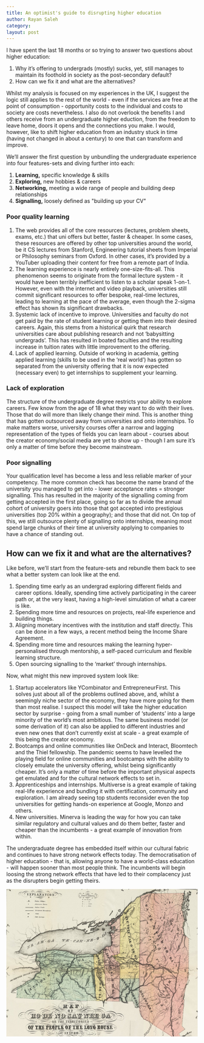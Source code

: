 ```yaml
---
title: An optimist's guide to disrupting higher education
author: Rayan Saleh
category:
layout: post
---
```


I have spent the last 18 months or so trying to answer two questions about higher education: 

1. Why it’s offering to undergrads (mostly) sucks, yet, still manages to maintain its foothold in society as the post-secondary default?
2. How can we fix it and what are the alternatives?

Whilst my analysis is focused on my experiences in the UK, I suggest the logic still applies to the rest of the world - even if the services are free at the point of consumption - opportunity costs to the individual and costs to society are costs nevertheless. I also do not overlook the benefits I and others receive from an undergraduate higher eduction, from the freedom to leave home, doors it opens and the connections you make. I would, however, like to shift higher education from an industry stuck in time (having not changed in about a century) to one that can transform and improve.

We’ll answer the first question by unbundling the undergraduate experience into four features-sets and diving further into each:

1. **Learning,** specific knowledge & skills
2. **Exploring,** new hobbies & careers
3. **Networking,** meeting a wide range of people and building deep relationships
4. **Signalling,** loosely defined as "building up your CV"

### Poor quality learning

1. The web provides all of the core resources (lectures, problem sheets, exams, etc.) that uni offers but better, faster & cheaper. In some cases, these resources are offered by other top universities around the world, be it CS lectures from Stanford, Engineering tutorial sheets from Imperial or Philosophy seminars from Oxford. In other cases, it’s provided by a YouTuber uploading their content for free from a remote part of India.
2. The learning experience is nearly entirely one-size-fits-all. This phenomenon seems to originate from the formal lecture system - it would have been terribly inefficient to listen to a scholar speak 1-on-1. However, even with the internet and video playback, universities still commit significant resources to offer bespoke, real-time lectures, leading to learning at the pace of the average, even though the 2-sigma effect has shown its significant drawbacks.
3. Systemic lack of incentive to improve. Universities and faculty do not get paid by the rate of student learning or getting them into their desired careers. Again, this stems from a historical quirk that research universities care about publishing research and not ‘babysitting undergrads’. This has resulted in boated faculties and the resulting increase in tuition rates with little improvement to the offering.
4. Lack of applied learning. Outside of working in academia, getting applied learning (skills to be used in the ‘real world’) has gotten so separated from the university offering that it is now expected (necessary even) to get internships to supplement your learning.

### Lack of exploration

The structure of the undergraduate degree restricts your ability to explore careers. Few know from the age of 18 what they want to do with their lives. Those that do will more than likely change their mind. This is another thing that has gotten outsourced away from universities and onto internships. To make matters worse, university courses offer a narrow and lagging representation of the types of fields you can learn about - courses about the creator economy/social media are yet to show up - though I am sure it’s only a matter of time before they become mainstream.

### Poor signalling

Your qualification level has become a less and less reliable marker of your competency. The more common check has become the name brand of the university you managed to get into - lower acceptance rates = stronger signalling. This has resulted in the majority of the signalling coming from getting accepted in the first place, going so far as to divide the annual cohort of university goers into those that got accepted into prestigious universities (top 20% within a geography); and those that did not. On top of this, we still outsource plenty of signalling onto internships, meaning most spend large chunks of their time at university applying to companies to have a chance of standing out. 

## How can we fix it and what are the alternatives?

Like before, we’ll start from the feature-sets and rebundle them back to see what a better system can look like at the end.

1. Spending time early as an undergrad exploring different fields and career options. Ideally, spending time actively participating in the career path or, at the very least, having a high-level simulation of what a career is like.
2. Spending more time and resources on projects, real-life experience and building things.
3. Aligning monetary incentives with the institution and staff directly. This can be done in a few ways, a recent method being the Income Share Agreement.
4. Spending more time and resources making the learning hyper-personalised through mentorship, a self-paced curriculum and flexible learning structure.
5. Open sourcing signalling to the ‘market’ through internships.

Now, what might this new improved system look like:

1. Startup accelerators like YCombinator and EntrepreneurFirst. This solves just about all of the problems outlined above, and, whilst a seemingly niche sector of the economy, they have more going for them than most realise. I suspect this model will take the higher education sector by surprise - going from a small number of ‘students’ into a large minority of the world’s most ambitious. The same business model (or some derivation of it) can also be applied to different industries and even new ones that don’t currently exist at scale - a great example of this being the creator economy.
2. Bootcamps and online communities like OnDeck and Interact, Bloomtech and the Thiel fellowship. The pandemic seems to have levelled the playing field for online communities and bootcamps with the ability to closely emulate the university offering, whilst being significantly cheaper. It’s only a matter of time before the important physical aspects get emulated and for the cultural network effects to set in.
3. Apprenticeships and internships. Multiverse is a great example of taking real-life experience and bundling it with certification, community and exploration. I am already seeing top students reconsider even the top universities for getting hands-on experience at Google, Monzo and others.
4. New universities. Minerva is leading the way for how you can take similar regulatory and cultural values and do them better, faster and cheaper than the incumbents - a great example of innovation from within.

The undergraduate degree has embedded itself within our cultural fabric and continues to have strong network effects today. The democratisation of higher education - that is, allowing anyone to have a world-class education - will happen sooner than most people think. The incumbents will begin loosing the strong network effects that have led to their complacency just as the disrupters begin getting theirs.


![](/assets/images/1851map.jpeg)
